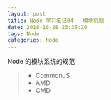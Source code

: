 ```yaml
---
layout: post
title: Node 学习笔记04 - 模块机制
date: 2018-10-28 23:35:20
tags: Node
categories: Node
---
```


Node 的模块系统的规范

> - CommonJS
> - AMD
> - CMD

